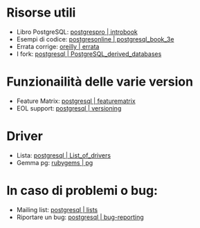# Risorse utili
* Libro PostgreSQL: [postgrespro | introbook](https://postgrespro.com/community/books/introbook)
* Esempi di codice: [postgresonline | postgresql_book_3e](https://www.postgresonline.com/downloads/postgresql_book_3e.zip)
* Errata corrige: [oreilly | errata](https://www.oreilly.com/catalog/errata.csp?isbn=0636920052715)
* I fork: [postgresql | PostgreSQL_derived_databases](https://wiki.postgresql.org/wiki/PostgreSQL_derived_databases)


# Funzionailità delle varie version
* Feature Matrix: [postgresql | featurematrix](https://www.postgresql.org/about/featurematrix/)
* EOL support: [postgresql | versioning](https://www.postgresql.org/support/versioning/)

# Driver
* Lista: [postgresql | List_of_drivers](https://wiki.postgresql.org/wiki/List_of_drivers)
* Gemma pg: [rubygems | pg](https://rubygems.org/gems/pg/)

# In caso di problemi o bug:
* Mailing list: [postgresql | lists](https://www.postgresql.org/list/)
* Riportare un bug: [postgresql | bug-reporting](https://www.postgresql.org/docs/current/bug-reporting.html)
